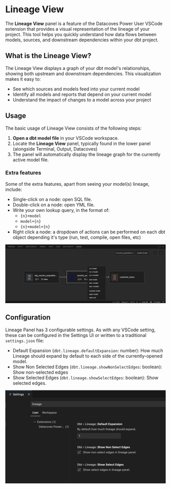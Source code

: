 # Lineage View 

The **Lineage View** panel is a feature of the Datacoves Power User VSCode extension that provides a visual representation of the lineage of your project. This tool helps you quickly understand how data flows between models, sources, and downstream dependencies within your dbt project.

## What is the Lineage View?

The Lineage View displays a graph of your dbt model's relationships, showing both upstream and downstream dependencies. This visualization makes it easy to:

- See which sources and models feed into your current model
- Identify all models and reports that depend on your current model
- Understand the impact of changes to a model across your project

## Usage

The basic usage of Lineage View consists of the following steps:

1. **Open a dbt model file** in your VSCode workspace.
2. Locate the **Lineage View** panel, typically found in the lower panel (alongside Terminal, Output, Datacoves)
3. The panel will automatically display the lineage graph for the currently active model file.

### Extra features

Some of the extra features, apart from seeing your model(s) lineage, include:

- Single-click on a node: open SQL file.
- Double-click on a node: open YML file.
- Write your own lookup query, in the format of:
  -  `{n}+model`
  -  `model+{n}`
  -  `{n}+model+{n}`
- Right click a node: a dropdown of actions can be performed on each dbt object depending it's type (run, test, compile, open files, etc)

![Lineage View Example](assets/lineage_view_with_model.png)

## Configuration

Lineage Panel has 3 configurable settings. As with any VSCode setting, these can be configured in the Settings UI or written to a traditional `settings.json` file:

- Default Expansion (`dbt.lineage.defaultExpansion`: number): How much Lineage should expand by default to each side of the currently-opened model.
- Show Non Selected Edges (`dbt.lineage.showNonSelectEdges`: boolean): Show non-selected edges
- Show Selected Edges (`dbt.lineage.showSelectEdges`: boolean): Show selected edges.

![alt text](assets/lineage_settings.png)
